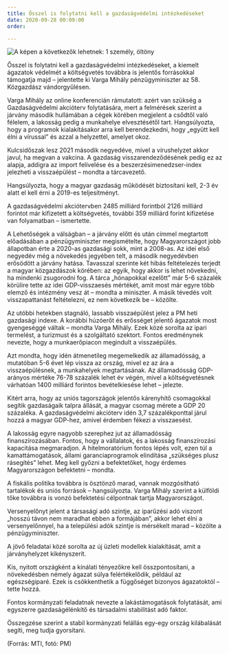 ```yaml
---
title: Ősszel is folytatni kell a gazdaságvédelmi intézkedéseket
date: 2020-09-28 00:09:00
order: 

---
```

![A képen a következők lehetnek: 1 személy, öltöny](https://scontent-vie1-1.xx.fbcdn.net/v/t1.0-9/120602537_1052085961890908_7922462514963764124_n.png?_nc_cat=105&ccb=2&_nc_sid=730e14&_nc_ohc=yCZs6Cnyi-AAX83YMIp&_nc_ht=scontent-vie1-1.xx&oh=83b7ae006145c4ba40fda4e5c6043b6a&oe=60238AA1)

Ősszel is folytatni kell a gazdaságvédelmi intézkedéseket, a kiemelt ágazatok védelmét a költségvetés továbbra is jelentős forrásokkal támogatja majd – jelentette ki Varga Mihály pénzügyminiszter az 58. Közgazdász vándorgyűlésen.

Varga Mihály az online konferencián rámutatott: azért van szükség a Gazdaságvédelmi akcióterv folytatására, mert a felmérések szerint a járvány második hullámában a cégek körében megjelent a csődtől való félelem, a lakosság pedig a munkahelye elvesztésétől tart. Hangsúlyozta, hogy a programok kialakításakor arra kell berendezkedni, hogy „együtt kell élni a vírussal” és azzal a helyzettel, amelyet okoz.

Kulcsidőszak lesz 2021 második negyedéve, mivel a vírushelyzet akkor javul, ha megvan a vakcina. A gazdaság visszarendeződésének pedig ez az alapja, addigra az import felívelése és a beszerzésimenedzser-index jelezheti a visszaépülést – mondta a tárcavezető.

Hangsúlyozta, hogy a magyar gazdaság működését biztosítani kell, 2-3 év alatt el kell érni a 2019-es teljesítményt.

A gazdaságvédelmi akciótervben 2485 milliárd forintból 2126 milliárd forintot már kifizetett a költségvetés, további 359 milliárd forint kifizetése van folyamatban – ismertette.

A Lehetőségek a válságban – a járvány előtt és után címmel megtartott előadásában a pénzügyminiszter megismételte, hogy Magyarországot jobb állapotban érte a 2020-as gazdasági sokk, mint a 2008-as. Az idei első negyedév még a növekedés jegyében telt, a második negyedévben erősödött a járvány hatása. Tavasszal szerinte két hibás feltételezés terjedt a magyar közgazdászok körében: az egyik, hogy akkor is lehet növekedni, ha mindenki zsugorodni fog. A tárca „hónapokkal ezelőtt” már 5-6 százalék körülire tette az idei GDP-visszaesés mértékét, amit most már egyre több elemző és intézmény vesz át – mondta a miniszter. A másik tévedés volt visszapattanást feltételezni, ez nem következik be – közölte.

Az utóbbi hetekben stagnáló, lassabb visszaépülést jelez a PM heti gazdasági indexe. A korábbi húzóerőt és erősséget jelentő ágazatok most gyengeséggé váltak – mondta Varga Mihály. Ezek közé sorolta az ipari termelést, a turizmust és a szolgáltató szektort. Fontos eredménynek nevezte, hogy a munkaerőpiacon megindult a visszaépülés.

Azt mondta, hogy idén átmenetileg megemelkedik az államadósság, a mutatóban 5-6 évet lép vissza az ország, mivel ez az ára a visszaépülésnek, a munkahelyek megtartásának. Az államadósság GDP-arányos mértéke 76-78 százalék lehet év végén, mivel a költségvetésnek várhatóan 1400 milliárd forintos bevételkiesése lehet – jelezte.

Kitért arra, hogy az uniós tagországok jelentős kárenyhítő csomagokkal segítik gazdaságaik talpra állását, a magyar csomag mérete a GDP 20 százaléka. A gazdaságvédelmi akcióterv idén 3,7 százalékponttal járul hozzá a magyar GDP-hez, amivel érdemben fékezi a visszaesést.

A lakosság egyre nagyobb szerephez jut az államadósság finanszírozásában. Fontos, hogy a vállalatok, és a lakosság finanszírozási kapacitása megmaradjon. A hitelmoratórium fontos lépés volt, ezen túl a kamattámogatások, állami garanciaprogramok elindítása „szükséges plusz rásegítés” lehet. Meg kell győzni a befektetőket, hogy érdemes Magyarországon befektetni – mondta.

A fiskális politika továbbra is ösztönző marad, vannak mozgósítható tartalékok és uniós források – hangsúlyozta. Varga Mihály szerint a külföldi tőke továbbra is vonzó befektetési célpontnak tartja Magyarországot.

Versenyelőnyt jelent a társasági adó szintje, az iparűzési adó viszont „hosszú távon nem maradhat ebben a formájában”, akkor lehet élni a versenyelőnnyel, ha a települési adók szintje is mérsékelt marad – közölte a pénzügyminiszter.

A jövő feladatai közé sorolta az új üzleti modellek kialakítását, amit a járványhelyzet kikényszerít.

Kis, nyitott országként a kínálati tényezőkre kell összpontosítani, a növekedésben némely ágazat súlya felértékelődik, például az egészségiparé. Ezek is csökkenthetik a függőséget bizonyos ágazatoktól – tette hozzá.

Fontos kormányzati feladatnak nevezte a lakástámogatások folytatását, ami egyszerre gazdaságélénkítő és társadalmi stabilitást adó faktor.

Összegzése szerint a stabil kormányzati felállás egy-egy ország kilábalását segíti, meg tudja gyorsítani.

(Forrás: MTI, fotó: PM)